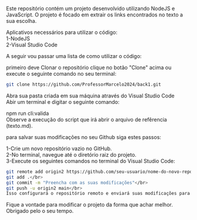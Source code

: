 
Este repositório contém um projeto desenvolvido utilizando NodeJS e JavaScript. O projeto é focado em extrair os links encontrados no texto a sua escolha.</br>

Aplicativos necessários para utilizar o código:</br>
 1-NodeJS  
 2-Visual Studio Code

A seguir vou passar uma lista de como utilizar o código:
 
primeiro deve Clonar o repositório clique no botão "Clone" acima ou execute o seguinte comando no seu terminal:</br>
```bash
git clone https://github.com/ProfessorMarcelo2024/back1.git
```


Abra sua pasta criada em sua máquina através do Visual Studio Code</br>
Abir um terminal e digitar o seguinte comando:</br>

npm run cli:valida</br>
Observe a execução do script que irá abrir o arquivo de refêrencia (texto.md).</br>


para salvar suas modificações no seu Github siga estes passos:</br>

1️-Crie um novo repositório vazio no GitHub.</br>
2-No terminal, navegue até o diretório raiz do projeto.</br> 
3️-Execute os seguintes comandos no terminal do Visual Studio Code:</br>
```bash
git remote add origin2 https://github.com/seu-usuario/nome-do-novo-repositorio.git</br>
git add .</br>
git commit -m "Preencha com as suas modificações"</br>
git push -u origin2 main</br>
Isso configurará o repositório remoto e enviará suas modificações para lá.</br>
```
Fique a vontade para modificar o projeto da forma que achar melhor. Obrigado pelo o seu tempo.</br>
